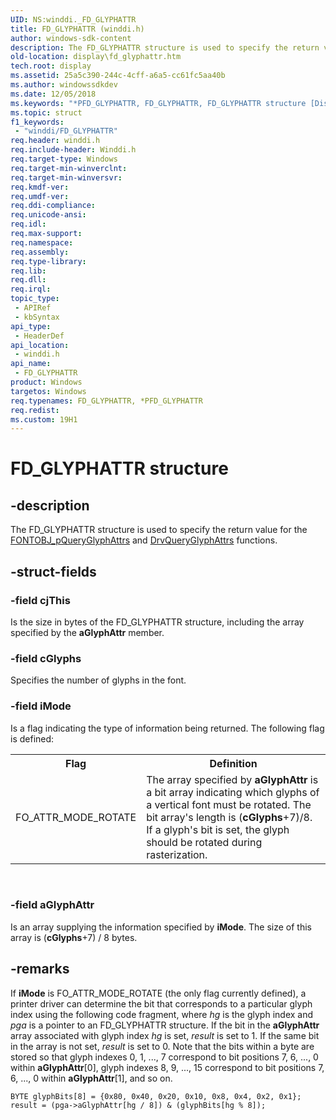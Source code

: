 ```yaml
---
UID: NS:winddi._FD_GLYPHATTR
title: FD_GLYPHATTR (winddi.h)
author: windows-sdk-content
description: The FD_GLYPHATTR structure is used to specify the return value for the FONTOBJ_pQueryGlyphAttrs and DrvQueryGlyphAttrs functions.
old-location: display\fd_glyphattr.htm
tech.root: display
ms.assetid: 25a5c390-244c-4cff-a6a5-cc61fc5aa40b
ms.author: windowssdkdev
ms.date: 12/05/2018
ms.keywords: "*PFD_GLYPHATTR, FD_GLYPHATTR, FD_GLYPHATTR structure [Display Devices], PFD_GLYPHATTR, PFD_GLYPHATTR structure pointer [Display Devices], display.fd_glyphattr, grstrcts_5edf5620-9123-4fdd-b402-d7e06bdeee2a.xml, winddi/FD_GLYPHATTR, winddi/PFD_GLYPHATTR"
ms.topic: struct
f1_keywords: 
 - "winddi/FD_GLYPHATTR"
req.header: winddi.h
req.include-header: Winddi.h
req.target-type: Windows
req.target-min-winverclnt: 
req.target-min-winversvr: 
req.kmdf-ver: 
req.umdf-ver: 
req.ddi-compliance: 
req.unicode-ansi: 
req.idl: 
req.max-support: 
req.namespace: 
req.assembly: 
req.type-library: 
req.lib: 
req.dll: 
req.irql: 
topic_type:
 - APIRef
 - kbSyntax
api_type:
 - HeaderDef
api_location:
 - winddi.h
api_name:
 - FD_GLYPHATTR
product: Windows
targetos: Windows
req.typenames: FD_GLYPHATTR, *PFD_GLYPHATTR
req.redist: 
ms.custom: 19H1
---
```


# FD_GLYPHATTR structure


## -description


The FD_GLYPHATTR structure is used to specify the return value for the <a href="https://docs.microsoft.com/windows/desktop/api/winddi/nf-winddi-fontobj_pqueryglyphattrs">FONTOBJ_pQueryGlyphAttrs</a> and <a href="https://docs.microsoft.com/windows/desktop/api/winddi/nc-winddi-pfn_drvqueryglyphattrs">DrvQueryGlyphAttrs</a> functions.


## -struct-fields




### -field cjThis

Is the size in bytes of the FD_GLYPHATTR structure, including the array specified by the <b>aGlyphAttr</b> member.


### -field cGlyphs

Specifies the number of glyphs in the font.


### -field iMode

Is a flag indicating the type of information being returned. The following flag is defined:

<table>
<tr>
<th>Flag</th>
<th>Definition</th>
</tr>
<tr>
<td>
FO_ATTR_MODE_ROTATE

</td>
<td>
The array specified by <b>aGlyphAttr</b> is a bit array indicating which glyphs of a vertical font must be rotated. The bit array's length is (<b>cGlyphs</b>+7)/8. If a glyph's bit is set, the glyph should be rotated during rasterization.

</td>
</tr>
</table>
 


### -field aGlyphAttr

Is an array supplying the information specified by <b>iMode</b>. The size of this array is (<b>cGlyphs</b>+7) / 8 bytes.


## -remarks



If <b>iMode</b> is FO_ATTR_MODE_ROTATE (the only flag currently defined), a printer driver can determine the bit that corresponds to a particular glyph index using the following code fragment, where <i>hg</i> is the glyph index and <i>pga</i> is a pointer to an FD_GLYPHATTR structure. If the bit in the <b>aGlyphAttr</b> array associated with glyph index <i>hg</i> is set, <i>result</i> is set to 1. If the same bit in the array is not set, <i>result</i> is set to 0. Note that the bits within a byte are stored so that glyph indexes 0, 1, ..., 7 correspond to bit positions 7, 6, ..., 0 within <b>aGlyphAttr</b>[0], glyph indexes 8, 9, ..., 15 correspond to bit positions 7, 6, ..., 0 within <b>aGlyphAttr</b>[1], and so on. 


```
BYTE glyphBits[8] = {0x80, 0x40, 0x20, 0x10, 0x8, 0x4, 0x2, 0x1};
result = (pga->aGlyphAttr[hg / 8]) & (glyphBits[hg % 8]);
```




